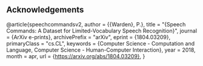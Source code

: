 ## Acknowledgements

@article{speechcommandsv2,
   author = {{Warden}, P.},
    title = "{Speech Commands: A Dataset for Limited-Vocabulary Speech Recognition}",
  journal = {ArXiv e-prints},
archivePrefix = "arXiv",
   eprint = {1804.03209},
 primaryClass = "cs.CL",
 keywords = {Computer Science - Computation and Language, Computer Science - Human-Computer Interaction},
     year = 2018,
    month = apr,
    url = {https://arxiv.org/abs/1804.03209},
}
